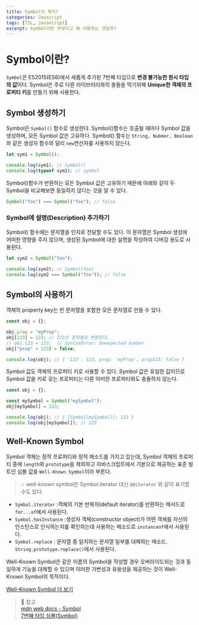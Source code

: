 ```yaml
---
title: Symbol이 뭐지?
categories: Javscript
tags: [TIL, Javascript]
excerpt: Symbol이란 무엇이고 왜 사용하는 것일까?
---
```


# Symbol이란?

`Symbol`은 ES2015(ES6)에서 새롭게 추가된 7번째 타입으로 **변경 불가능한 원시 타입의 값**이다. Symbol은 주로 다른 라이브러리와의 충돌을 막기위해 **Unique한 객체의 프로퍼티 키**를 만들기 위해 사용한다.

## Symbol 생성하기

Symbol은 `Symbol()` 함수로 생성한다. Symbol()함수는 호출될 때마다 Symbol 값을 생성하며, 모든 Symbol 값은 고유하다. Symbol() 함수는 `String, Nubmer, Boolean`와 같은 생성자 함수와 달리 `new`연산자를 사용하지 않는다.

```js
let sym1 = Symbol();

console.log(sym1); // Symbol()
console.log(typeof sym1); // symbol
```

Symbol()함수가 반환하는 모든 Symbol 값은 고유하기 때문에 아래와 같이 두 Symbol을 비교해보면 동일하지 않다는 것을 알 수 있다.

```js
Symbol("foo") === Symbol("foo"); // false
```

### Symbol에 설명(Description) 추가하기

Symbol() 함수에는 문자열을 인자로 전달할 수도 있다. 이 문자열은 Symbol 생성에 어떠한 영향을 주지 않으며, 생성된 Symbol에 대한 설명을 작성하여 디버깅 용도로 사용된다.

```js
let sym2 = Symbol("foo");

console.log(sym2); // Symbol(foo)
console.log(sym2 === Symbol("foo")); // false
```

## Symbol의 사용하기

객체의 property key는 빈 문자열을 포함한 모든 문자열로 만들 수 있다.

```js
const obj = {};

obj.prop = "myProp";
obj[123] = 123; // 123은 문자열로 변환된다.
// obj.123 = 123;  // SyntaxError: Unexpected number
obj["prop" + 123] = false;

console.log(obj); // { '123': 123, prop: 'myProp', prop123: false }
```

Symbol 값도 객체의 프로퍼티 키로 사용할 수 있다. Symbol 값은 유일한 값이므로 Symbol 값을 키로 갖는 프로퍼티는 다른 어떠한 프로퍼티와도 충돌하지 않는다.

```js
const obj = {};

const mySymbol = Symbol("mySymbol");
obj[mySymbol] = 123;

console.log(obj); // { [Symbol(mySymbol)]: 123 }
console.log(obj[mySymbol]); // 123
```

## Well-Known Symbol

Symbol 객체는 정적 프로퍼티와 정적 메소드를 가지고 있는데, Symbol 객체의 프로퍼티 중에 `length`와 `prototype`을 제외하고 자바스크립트에서 기본으로 제공하는 표준 빌트인 심볼 값을 `Well-Known Symbol`이라 부른다.

> 💡 well-known symbol은 Symbol.iterator 대신 `@@iterator` 와 같이 표기할 수도 있다.

- `Symbol.iterator` :객체의 기본 반복자(default iterator)를 반환하는 메서드로 `for...of`에서 사용된다.
- `Symbol.hasInstance` :생성자 객체(constructor object)가 어떤 객체를 자신의 인스턴스로 인식하는지를 확인하는데 사용하는 메소드로 `instanceof`에서 사용된다.
- `Symbol.replace` : 문자열 중 일치하는 문자열 일부를 대체하는 메소드. `String.prototype.replace()`에서 사용된다.

Well-Known Symbol은 같은 이름의 Symbol을 작성할 경우 오버라이드되는 것과 동일하게 기능을 대체할 수 있으며 이러한 가변성과 유용성을 제공하는 것이 Well-Known Symbol의 목적이다.

[Well-Known Symbol 더 보기](https://developer.mozilla.org/ko/docs/Web/JavaScript/Reference/Global_Objects/Symbol)

> 📖 참고  
> [mdn web docs - Symbol](https://developer.mozilla.org/ko/docs/Web/JavaScript/Reference/Global_Objects/Symbol)  
> [7번째 타입 심볼(Symbol)](https://poiemaweb.com/es6-symbol)
